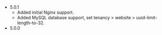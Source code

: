 - 5.0.1
    - Added initial Nginx support.
    - Added MySQL database support, set tenancy > website > uuid-limit-length-to-32.
- 5.0.0